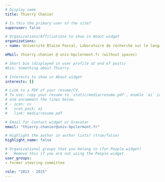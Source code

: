 ```yaml
---
# Display name
title: Thierry Chanier

# Is this the primary user of the site?
superuser: false

# Organizations/Affiliations to show in About widget
organizations:
- name: Université Blaise Pascal, Laboratoire de recherche sur le langage (LRL)

eMail: thierry.chanier @ univ-bpclermont.fr (without spaces)

# Short bio (displayed in user profile at end of posts)
#bio: Something about Thierry.

# Interests to show in About widget
interests: []

# Link to a PDF of your resume/CV.
# To use: copy your resume to `static/media/resume.pdf`, enable `ai` icons in `params.toml`, 
# and uncomment the lines below.
# - icon: cv
#   icon_pack: ai
#   link: media/resume.pdf

# Email for Contact widget or Gravatar
email: "thierry.chanier@univ-bpclermont.fr"

# Highlight the author in author lists? (true/false)
highlight_name: false

# Organizational groups that you belong to (for People widget)
#   Remove this if you are not using the People widget.
user_groups:
- former steering committee

role: "2013 - 2015"
---
```

